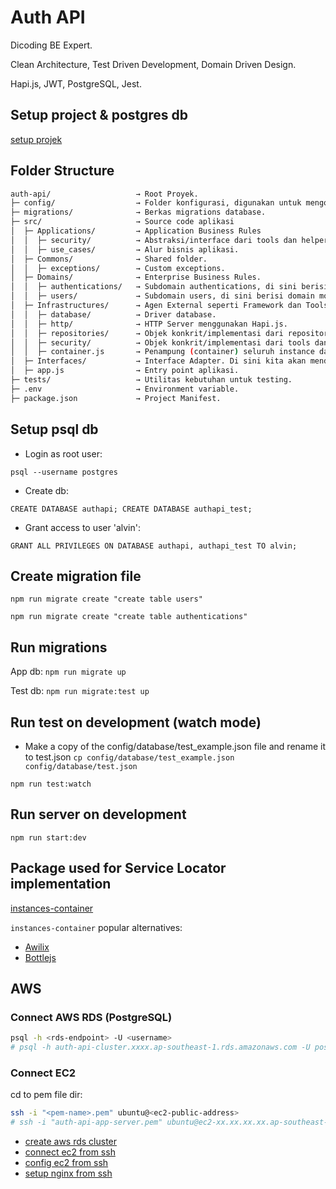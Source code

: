 # Auth API

Dicoding BE Expert.

Clean Architecture, Test Driven Development, Domain Driven Design.

Hapi.js, JWT, PostgreSQL, Jest.

## Setup project & postgres db

[setup projek](https://www.dicoding.com/academies/276/tutorials/18947)

## Folder Structure

```sh
auth-api/                   → Root Proyek.
├─ config/                  → Folder konfigurasi, digunakan untuk mengonfigurasi node-pg-migrate pada database testing.
├─ migrations/              → Berkas migrations database.
├─ src/                     → Source code aplikasi
│  ├─ Applications/         → Application Business Rules
│  │  ├─ security/          → Abstraksi/interface dari tools dan helper dalam hal security yang digunakan pada use case. Contohnya AuthTokenManager dan EncryptionHelper
│  │  ├─ use_cases/         → Alur bisnis aplikasi.
│  ├─ Commons/              → Shared folder.
│  │  ├─ exceptions/        → Custom exceptions.
│  ├─ Domains/              → Enterprise Business Rules.
│  │  ├─ authentications/   → Subdomain authentications, di sini berisi domain model (entities) dan abstraksi/interface AuthenticationRepository .
│  │  ├─ users/             → Subdomain users, di sini berisi domain model (entities) dan abstraksi/interface UserRepository.
│  ├─ Infrastructures/      → Agen External seperti Framework dan Tools External.
│  │  ├─ database/          → Driver database.
│  │  ├─ http/              → HTTP Server menggunakan Hapi.js.
│  │  ├─ repositories/      → Objek konkrit/implementasi dari repository domain.
│  │  ├─ security/          → Objek konkrit/implementasi dari tools dan helper dalam hal security.
│  │  ├─ container.js       → Penampung (container) seluruh instance dari service yang digunakan aplikasi.
│  ├─ Interfaces/           → Interface Adapter. Di sini kita akan mendefinisikan routes configuration dan juga handler yang dibungkus dengan Hapi Plugin.
│  ├─ app.js                → Entry point aplikasi.
├─ tests/                   → Utilitas kebutuhan untuk testing.
├─ .env                     → Environment variable.
├─ package.json             → Project Manifest.
```

## Setup psql db

- Login as root user:

```psql --username postgres```

- Create db:

```CREATE DATABASE authapi; CREATE DATABASE authapi_test;```

- Grant access to user 'alvin':

```GRANT ALL PRIVILEGES ON DATABASE authapi, authapi_test TO alvin;```

## Create migration file

```npm run migrate create "create table users"```

```npm run migrate create "create table authentications"```

## Run migrations

App db: ```npm run migrate up```

Test db: ```npm run migrate:test up```

## Run test on development (watch mode)

- Make a copy of the config/database/test_example.json file and rename it to test.json
```cp config/database/test_example.json config/database/test.json```

```npm run test:watch```

## Run server on development

```npm run start:dev```

## Package used for Service Locator implementation

[instances-container](https://github.com/dimasmds/instances-container)

```instances-container``` popular alternatives:

- [Awilix](https://github.com/jeffijoe/awilix)
- [Bottlejs](https://github.com/young-steveo/bottlejs)

## AWS

### Connect AWS RDS (PostgreSQL)

```sh
psql -h <rds-endpoint> -U <username>
# psql -h auth-api-cluster.xxxx.ap-southeast-1.rds.amazonaws.com -U postgres
```

### Connect EC2

cd to pem file dir:

```sh
ssh -i "<pem-name>.pem" ubuntu@<ec2-public-address>
# ssh -i "auth-api-app-server.pem" ubuntu@ec2-xx.xx.xx.xx.ap-southeast-1.compute.amazonaws.com
```

- [create aws rds cluster](https://www.dicoding.com/academies/276/tutorials/19042)
- [connect ec2 from ssh](https://www.dicoding.com/academies/271/tutorials/17546)
- [config ec2 from ssh](https://www.dicoding.com/academies/276/tutorials/19057)
- [setup nginx from ssh](https://www.dicoding.com/academies/276/tutorials/19107)
